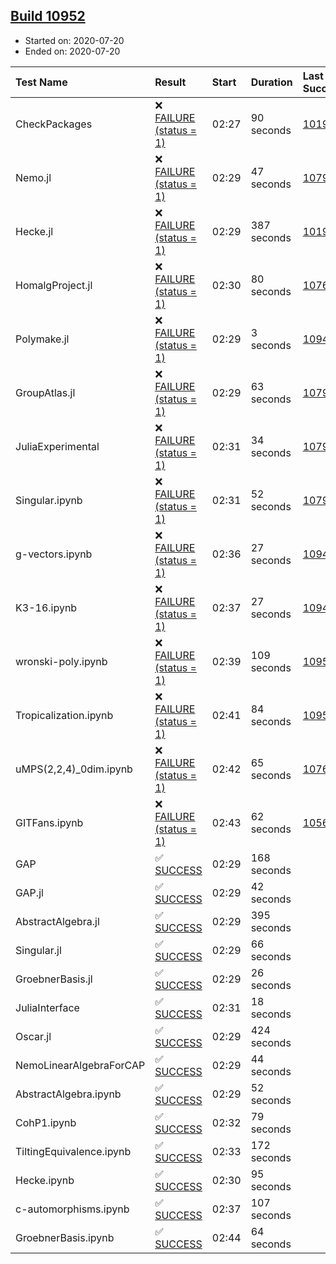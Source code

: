 ## [Build 10952](https://oscarci.mathematik.uni-kl.de/job/oscar/10952/)

* Started on: 2020-07-20
* Ended on: 2020-07-20

| Test Name    | Result | Start | Duration | Last Success | First Failure |
|:-------------|:-------|:------|:---------|:-------------|:--------------|
| CheckPackages | ❌ [FAILURE (status = 1)](https://oscarci.mathematik.uni-kl.de/job/oscar/10952/artifact/logs/build-10952/CheckPackages.log) | 02:27 | 90 seconds | [10197](https://oscarci.mathematik.uni-kl.de/job/oscar/10197/) | [10198](https://oscarci.mathematik.uni-kl.de/job/oscar/10198/) |
| Nemo.jl | ❌ [FAILURE (status = 1)](https://oscarci.mathematik.uni-kl.de/job/oscar/10952/artifact/logs/build-10952/Nemo.jl.log) | 02:29 | 47 seconds | [10790](https://oscarci.mathematik.uni-kl.de/job/oscar/10790/) | [10791](https://oscarci.mathematik.uni-kl.de/job/oscar/10791/) |
| Hecke.jl | ❌ [FAILURE (status = 1)](https://oscarci.mathematik.uni-kl.de/job/oscar/10952/artifact/logs/build-10952/Hecke.jl.log) | 02:29 | 387 seconds | [10197](https://oscarci.mathematik.uni-kl.de/job/oscar/10197/) | [10198](https://oscarci.mathematik.uni-kl.de/job/oscar/10198/) |
| HomalgProject.jl | ❌ [FAILURE (status = 1)](https://oscarci.mathematik.uni-kl.de/job/oscar/10952/artifact/logs/build-10952/HomalgProject.jl.log) | 02:30 | 80 seconds | [10765](https://oscarci.mathematik.uni-kl.de/job/oscar/10765/) | [10766](https://oscarci.mathematik.uni-kl.de/job/oscar/10766/) |
| Polymake.jl | ❌ [FAILURE (status = 1)](https://oscarci.mathematik.uni-kl.de/job/oscar/10952/artifact/logs/build-10952/Polymake.jl.log) | 02:29 | 3 seconds | [10948](https://oscarci.mathematik.uni-kl.de/job/oscar/10948/) | [10949](https://oscarci.mathematik.uni-kl.de/job/oscar/10949/) |
| GroupAtlas.jl | ❌ [FAILURE (status = 1)](https://oscarci.mathematik.uni-kl.de/job/oscar/10952/artifact/logs/build-10952/GroupAtlas.jl.log) | 02:29 | 63 seconds | [10790](https://oscarci.mathematik.uni-kl.de/job/oscar/10790/) | [10791](https://oscarci.mathematik.uni-kl.de/job/oscar/10791/) |
| JuliaExperimental | ❌ [FAILURE (status = 1)](https://oscarci.mathematik.uni-kl.de/job/oscar/10952/artifact/logs/build-10952/JuliaExperimental.log) | 02:31 | 34 seconds | [10790](https://oscarci.mathematik.uni-kl.de/job/oscar/10790/) | [10791](https://oscarci.mathematik.uni-kl.de/job/oscar/10791/) |
| Singular.ipynb | ❌ [FAILURE (status = 1)](https://oscarci.mathematik.uni-kl.de/job/oscar/10952/artifact/logs/build-10952/Singular.ipynb.log) | 02:31 | 52 seconds | [10790](https://oscarci.mathematik.uni-kl.de/job/oscar/10790/) | [10791](https://oscarci.mathematik.uni-kl.de/job/oscar/10791/) |
| g-vectors.ipynb | ❌ [FAILURE (status = 1)](https://oscarci.mathematik.uni-kl.de/job/oscar/10952/artifact/logs/build-10952/g-vectors.ipynb.log) | 02:36 | 27 seconds | [10948](https://oscarci.mathematik.uni-kl.de/job/oscar/10948/) | [10949](https://oscarci.mathematik.uni-kl.de/job/oscar/10949/) |
| K3-16.ipynb | ❌ [FAILURE (status = 1)](https://oscarci.mathematik.uni-kl.de/job/oscar/10952/artifact/logs/build-10952/K3-16.ipynb.log) | 02:37 | 27 seconds | [10948](https://oscarci.mathematik.uni-kl.de/job/oscar/10948/) | [10949](https://oscarci.mathematik.uni-kl.de/job/oscar/10949/) |
| wronski-poly.ipynb | ❌ [FAILURE (status = 1)](https://oscarci.mathematik.uni-kl.de/job/oscar/10952/artifact/logs/build-10952/wronski-poly.ipynb.log) | 02:39 | 109 seconds | [10951](https://oscarci.mathematik.uni-kl.de/job/oscar/10951/) | [10952](https://oscarci.mathematik.uni-kl.de/job/oscar/10952/) |
| Tropicalization.ipynb | ❌ [FAILURE (status = 1)](https://oscarci.mathematik.uni-kl.de/job/oscar/10952/artifact/logs/build-10952/Tropicalization.ipynb.log) | 02:41 | 84 seconds | [10950](https://oscarci.mathematik.uni-kl.de/job/oscar/10950/) | [10951](https://oscarci.mathematik.uni-kl.de/job/oscar/10951/) |
| uMPS(2,2,4)_0dim.ipynb | ❌ [FAILURE (status = 1)](https://oscarci.mathematik.uni-kl.de/job/oscar/10952/artifact/logs/build-10952/uMPS-2-2-4-_0dim.ipynb.log) | 02:42 | 65 seconds | [10765](https://oscarci.mathematik.uni-kl.de/job/oscar/10765/) | [10766](https://oscarci.mathematik.uni-kl.de/job/oscar/10766/) |
| GITFans.ipynb | ❌ [FAILURE (status = 1)](https://oscarci.mathematik.uni-kl.de/job/oscar/10952/artifact/logs/build-10952/GITFans.ipynb.log) | 02:43 | 62 seconds | [10566](https://oscarci.mathematik.uni-kl.de/job/oscar/10566/) | [10567](https://oscarci.mathematik.uni-kl.de/job/oscar/10567/) |
| GAP | ✅ [SUCCESS](https://oscarci.mathematik.uni-kl.de/job/oscar/10952/artifact/logs/build-10952/GAP.log) | 02:29 | 168 seconds |  |  |
| GAP.jl | ✅ [SUCCESS](https://oscarci.mathematik.uni-kl.de/job/oscar/10952/artifact/logs/build-10952/GAP.jl.log) | 02:29 | 42 seconds |  |  |
| AbstractAlgebra.jl | ✅ [SUCCESS](https://oscarci.mathematik.uni-kl.de/job/oscar/10952/artifact/logs/build-10952/AbstractAlgebra.jl.log) | 02:29 | 395 seconds |  |  |
| Singular.jl | ✅ [SUCCESS](https://oscarci.mathematik.uni-kl.de/job/oscar/10952/artifact/logs/build-10952/Singular.jl.log) | 02:29 | 66 seconds |  |  |
| GroebnerBasis.jl | ✅ [SUCCESS](https://oscarci.mathematik.uni-kl.de/job/oscar/10952/artifact/logs/build-10952/GroebnerBasis.jl.log) | 02:29 | 26 seconds |  |  |
| JuliaInterface | ✅ [SUCCESS](https://oscarci.mathematik.uni-kl.de/job/oscar/10952/artifact/logs/build-10952/JuliaInterface.log) | 02:31 | 18 seconds |  |  |
| Oscar.jl | ✅ [SUCCESS](https://oscarci.mathematik.uni-kl.de/job/oscar/10952/artifact/logs/build-10952/Oscar.jl.log) | 02:29 | 424 seconds |  |  |
| NemoLinearAlgebraForCAP | ✅ [SUCCESS](https://oscarci.mathematik.uni-kl.de/job/oscar/10952/artifact/logs/build-10952/NemoLinearAlgebraForCAP.log) | 02:29 | 44 seconds |  |  |
| AbstractAlgebra.ipynb | ✅ [SUCCESS](https://oscarci.mathematik.uni-kl.de/job/oscar/10952/artifact/logs/build-10952/AbstractAlgebra.ipynb.log) | 02:29 | 52 seconds |  |  |
| CohP1.ipynb | ✅ [SUCCESS](https://oscarci.mathematik.uni-kl.de/job/oscar/10952/artifact/logs/build-10952/CohP1.ipynb.log) | 02:32 | 79 seconds |  |  |
| TiltingEquivalence.ipynb | ✅ [SUCCESS](https://oscarci.mathematik.uni-kl.de/job/oscar/10952/artifact/logs/build-10952/TiltingEquivalence.ipynb.log) | 02:33 | 172 seconds |  |  |
| Hecke.ipynb | ✅ [SUCCESS](https://oscarci.mathematik.uni-kl.de/job/oscar/10952/artifact/logs/build-10952/Hecke.ipynb.log) | 02:30 | 95 seconds |  |  |
| c-automorphisms.ipynb | ✅ [SUCCESS](https://oscarci.mathematik.uni-kl.de/job/oscar/10952/artifact/logs/build-10952/c-automorphisms.ipynb.log) | 02:37 | 107 seconds |  |  |
| GroebnerBasis.ipynb | ✅ [SUCCESS](https://oscarci.mathematik.uni-kl.de/job/oscar/10952/artifact/logs/build-10952/GroebnerBasis.ipynb.log) | 02:44 | 64 seconds |  |  |
